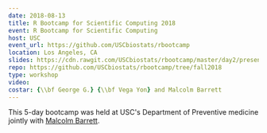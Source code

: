 ```yaml
---
date: 2018-08-13
title: R Bootcamp for Scientific Computing 2018
event: R Bootcamp for Scientific Computing
host: USC
event_url: https://github.com/USCbiostats/rbootcamp
location: Los Angeles, CA
slides: https://cdn.rawgit.com/USCbiostats/rbootcamp/master/day2/presentation.html
repo: https://github.com/USCbiostats/rbootcamp/tree/fall2018
type: workshop
video:
costar: {\\bf George G.} {\\bf Vega Yon} and Malcolm Barrett
---
```


This 5-day bootcamp was held at USC's Department of Preventive medicine jointly with [Malcolm Barrett](https://malco.io).
